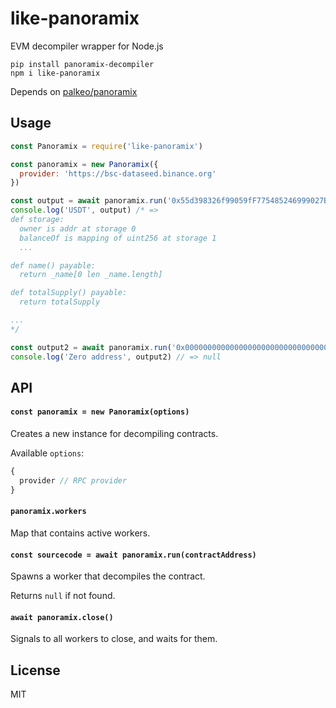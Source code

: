# like-panoramix

EVM decompiler wrapper for Node.js

```
pip install panoramix-decompiler
npm i like-panoramix
```

Depends on [palkeo/panoramix](https://github.com/palkeo/panoramix)

## Usage

```js
const Panoramix = require('like-panoramix')

const panoramix = new Panoramix({
  provider: 'https://bsc-dataseed.binance.org'
})

const output = await panoramix.run('0x55d398326f99059fF775485246999027B3197955')
console.log('USDT', output) /* =>
def storage:
  owner is addr at storage 0
  balanceOf is mapping of uint256 at storage 1
  ...

def name() payable: 
  return _name[0 len _name.length]

def totalSupply() payable: 
  return totalSupply

...
*/

const output2 = await panoramix.run('0x0000000000000000000000000000000000000000')
console.log('Zero address', output2) // => null
```

## API

#### `const panoramix = new Panoramix(options)`

Creates a new instance for decompiling contracts.

Available `options`:

```js
{
  provider // RPC provider
}
```

#### `panoramix.workers`

Map that contains active workers.

#### `const sourcecode = await panoramix.run(contractAddress)`

Spawns a worker that decompiles the contract.

Returns `null` if not found.

#### `await panoramix.close()`

Signals to all workers to close, and waits for them.

## License

MIT
